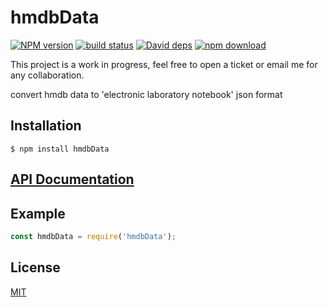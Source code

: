 # hmdbData

  [![NPM version][npm-image]][npm-url]
  [![build status][travis-image]][travis-url]
  [![David deps][david-image]][david-url]
  [![npm download][download-image]][download-url]

This project is a work in progress, feel free to open a ticket or email me for any collaboration.

convert hmdb data to 'electronic laboratory notebook' json format

## Installation

`$ npm install hmdbData`

## [API Documentation](https://cheminfo-js.github.io/hmdbData/)

## Example

```js
const hmdbData = require('hmdbData');
```


## License

[MIT](./LICENSE)

[npm-image]: https://img.shields.io/npm/v/hmdbData.svg?style=flat-square
[npm-url]: https://www.npmjs.com/package/hmdbData
[travis-image]: https://img.shields.io/travis/cheminfo-js/hmdbData/master.svg?style=flat-square
[travis-url]: https://travis-ci.org/cheminfo-js/hmdbData
[david-image]: https://img.shields.io/david/cheminfo-js/hmdbData.svg?style=flat-square
[david-url]: https://david-dm.org/cheminfo-js/hmdbData
[download-image]: https://img.shields.io/npm/dm/hmdbData.svg?style=flat-square
[download-url]: https://www.npmjs.com/package/hmdbData
